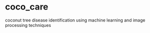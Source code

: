 # coco_care
coconut tree disease identification using machine learning and image processing techniques
